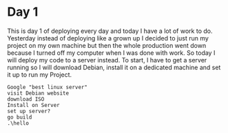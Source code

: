 # Day 1
This is day 1 of deploying every day and today I have a lot of work to do.
Yesterday instead of deploying like a grown up I decided to just run my project on my own machine but then the whole production went down because I turned off my computer when I was done with work.
So today I will deploy my code to a server instead. 
To start, I have to get a server running so I will download Debian, install it on a dedicated machine and set it up to run my Project.
```
Google "best linux server"
visit Debian website
download ISO
Install on Server
set up server?
go build
.\hello
```
